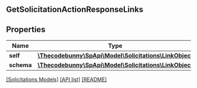 ## GetSolicitationActionResponseLinks

## Properties

Name | Type | Description | Notes
------------ | ------------- | ------------- | -------------
**self** | [**\Thecodebunny\SpApi\Model\Solicitations\LinkObject**](LinkObject.md) |  |
**schema** | [**\Thecodebunny\SpApi\Model\Solicitations\LinkObject**](LinkObject.md) |  |

[[Solicitations Models]](../) [[API list]](../../Api) [[README]](../../../README.md)
